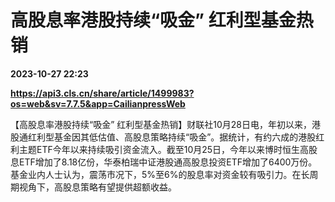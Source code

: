 # 高股息率港股持续“吸金” 红利型基金热销

**2023-10-27 22:23**

**https://api3.cls.cn/share/article/1499983?os=web&sv=7.7.5&app=CailianpressWeb**

【高股息率港股持续“吸金” 红利型基金热销】财联社10月28日电，年初以来，港股通红利型基金因其低估值、高股息策略持续“吸金”。据统计，有约六成的港股红利主题ETF今年以来持续吸引资金流入。截至10月25日，今年以来博时恒生高股息ETF增加了8.18亿份，华泰柏瑞中证港股通高股息投资ETF增加了6400万份。基金业内人士认为，震荡市况下，5%至6%的股息率对资金较有吸引力。在长周期视角下，高股息策略有望提供超额收益。